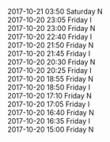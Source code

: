 2017-10-21 03:50 Saturday  N  
2017-10-20 23:05 Friday  I  
2017-10-20 23:00 Friday  N  
2017-10-20 22:40 Friday  I  
2017-10-20 21:50 Friday  N  
2017-10-20 21:45 Friday  I  
2017-10-20 20:30 Friday  N  
2017-10-20 20:25 Friday  I  
2017-10-20 18:55 Friday  N  
2017-10-20 18:50 Friday  I  
2017-10-20 17:10 Friday  N  
2017-10-20 17:05 Friday  I  
2017-10-20 16:40 Friday  N  
2017-10-20 16:35 Friday  I  
2017-10-20 15:00 Friday  N  
